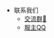 * 联系我们
  * [交流群:penguin:](https://qm.qq.com/q/QutjSWRnou)
  * [服主QQ]([一键自动跳转添加QQ好友_机领网_JLWZ.CN](https://tool.gljlw.com/qq/?qq=2138938640))